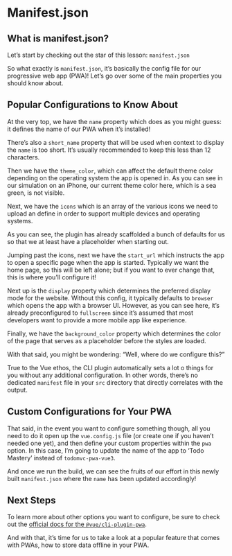# Manifest.json

## What is manifest.json?

Let’s start by checking out the star of this lesson: `manifest.json`

So what exactly is `manifest.json`, it’s basically the config file for our progressive web app (PWA)! Let’s go over some of the main properties you should know about.

## Popular Configurations to Know About

At the very top, we have the `name` property which does as you might guess: it defines the name of our PWA when it’s installed!

There’s also a `short_name` property that will be used when context to display the `name` is too short. It’s usually recommended to keep this less than 12 characters.

Then we have the `theme_color`, which can affect the default theme color depending on the operating system the app is opened in. As you can see in our simulation on an iPhone, our current theme color here, which is a sea green, is not visible.

Next, we have the `icons` which is an array of the various icons we need to upload an define in order to support multiple devices and operating systems.

As you can see, the plugin has already scaffolded a bunch of defaults for us so that we at least have a placeholder when starting out.

Jumping past the icons, next we have the `start_url` which instructs the app to open a specific page when the app is started. Typically we want the home page, so this will be left alone; but if you want to ever change that, this is where you’ll configure it!

Next up is the `display` property which determines the preferred display mode for the website. Without this config, it typically defaults to `browser` which opens the app with a browser UI. However, as you can see here, it’s already preconfigured to `fullscreen` since it’s assumed that most developers want to provide a more mobile app like experience.

Finally, we have the `background_color` property which determines the color of the page that serves as a placeholder before the styles are loaded.

With that said, you might be wondering: “Well, where do we configure this?”

True to the Vue ethos, the CLI plugin automatically sets a lot o things for you without any additional configuration. In other words, there’s no dedicated `manifest` file in your `src` directory that directly correlates with the output.

## Custom Configurations for Your PWA

That said, in the event you want to configure something though, all you need to do it open up the `vue.config.js` file (or create one if you haven’t needed one yet), and then define your custom properties within the `pwa` option. In this case, I’m going to update the name of the app to ‘Todo Mastery’ instead of `todomvc-pwa-vue3`.

And once we run the build, we can see the fruits of our effort in this newly built `manifest.json` where the `name` has been updated accordingly!

## Next Steps

To learn more about other options you want to configure, be sure to check out the [official docs for the `@vue/cli-plugin-pwa`](https://cli.vuejs.org/core-plugins/pwa.html).

And with that, it’s time for us to take a look at a popular feature that comes with PWAs, how to store data offline in your PWA.